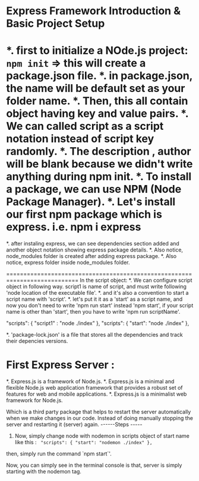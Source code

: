 # Express Framework Introduction & Basic Project Setup
*. first to initialize a NOde.js project: `npm init` => this will create a package.json file.
*. in package.json, the name will be default set as your folder name.
*. Then, this all contain object having key and value pairs.
*. We can called script as a script notation instead of script key randomly.
*. The description , author will be blank because we didn't write anything during npm init.
*. To install a package, we can use NPM (Node Package Manager).
*. Let's install our first npm package which is express. i.e. npm i express
==========================================================================
*. after instaling express, we can see dependencies section added and another object notation showing express package details.
*. Also notice, node_modules folder is created after adding express package.
*. Also notice, express folder inside node_modules folder.

===========================================================================
In the script object:
*. We can configure script object in following way. script1 is name of script, and must write following 'node location of the executable file'.
*. and it's also a convention to start a script name with 'script'.
*. let's put it it as a 'start' as a script name, and now you don't need to write 'npm run start' instead 'npm start', if your script name is other than 'start', then you have to write 'npm run scriptName'.

  "scripts": {
    "script1" : "node ./index"
  },
  "scripts": {
    "start": "node ./index"
  },


*. 'package-lock.json' is a file that stores all the dependencies and track their depencies versions.

# First Express Server :
*. Express.js is a framework of Node.js.
*. Express.js is a minimal and flexible Node.js web application framework that provides a robust set of features for web and mobile applications.
*. Express.js is a minimalist web framework for Node.js.

<!-- Installing Nodemon -->
Which is a third party package that helps to restart the server automatically when we make changes in our code. Instead of doing manually stopping the server and restarting it (server) again.
------Steps -----
1. Now, simply change node with nodemon in scripts object of start name like this :
`  "scripts": {
    "start": "nodemon ./index"
  }, `

  <p> then, simply run the command `npm start`'. </p>

Now, you can simply see in the terminal console is that, server is simply starting with the nodemon tag.